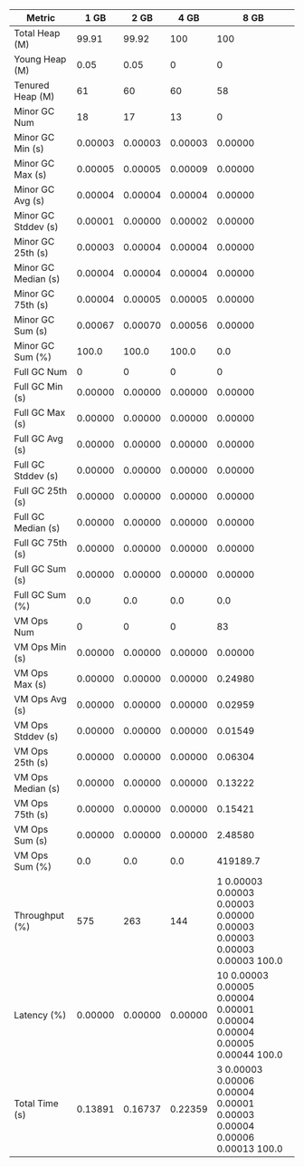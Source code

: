 | Metric | 1 GB | 2 GB | 4 GB | 8 GB |
|------|----|----|----|----|
| Total Heap (M) | 99.91 | 99.92 | 100 | 100 |
| Young Heap (M) | 0.05 | 0.05 | 0 | 0 |
| Tenured Heap (M) | 61 | 60 | 60 | 58 |
| Minor GC Num | 18 | 17 | 13 | 0 |
| Minor GC Min (s) | 0.00003 | 0.00003 | 0.00003 | 0.00000 |
| Minor GC Max (s) | 0.00005 | 0.00005 | 0.00009 | 0.00000 |
| Minor GC Avg (s) | 0.00004 | 0.00004 | 0.00004 | 0.00000 |
| Minor GC Stddev (s) | 0.00001 | 0.00000 | 0.00002 | 0.00000 |
| Minor GC 25th (s) | 0.00003 | 0.00004 | 0.00004 | 0.00000 |
| Minor GC Median (s) | 0.00004 | 0.00004 | 0.00004 | 0.00000 |
| Minor GC 75th (s) | 0.00004 | 0.00005 | 0.00005 | 0.00000 |
| Minor GC Sum (s) | 0.00067 | 0.00070 | 0.00056 | 0.00000 |
| Minor GC Sum (%) | 100.0 | 100.0 | 100.0 | 0.0 |
| Full GC Num | 0 | 0 | 0 | 0 |
| Full GC Min (s) | 0.00000 | 0.00000 | 0.00000 | 0.00000 |
| Full GC Max (s) | 0.00000 | 0.00000 | 0.00000 | 0.00000 |
| Full GC Avg (s) | 0.00000 | 0.00000 | 0.00000 | 0.00000 |
| Full GC Stddev (s) | 0.00000 | 0.00000 | 0.00000 | 0.00000 |
| Full GC 25th (s) | 0.00000 | 0.00000 | 0.00000 | 0.00000 |
| Full GC Median (s) | 0.00000 | 0.00000 | 0.00000 | 0.00000 |
| Full GC 75th (s) | 0.00000 | 0.00000 | 0.00000 | 0.00000 |
| Full GC Sum (s) | 0.00000 | 0.00000 | 0.00000 | 0.00000 |
| Full GC Sum (%) | 0.0 | 0.0 | 0.0 | 0.0 |
| VM Ops Num | 0 | 0 | 0 | 83 |
| VM Ops Min (s) | 0.00000 | 0.00000 | 0.00000 | 0.00000 |
| VM Ops Max (s) | 0.00000 | 0.00000 | 0.00000 | 0.24980 |
| VM Ops Avg (s) | 0.00000 | 0.00000 | 0.00000 | 0.02959 |
| VM Ops Stddev (s) | 0.00000 | 0.00000 | 0.00000 | 0.01549 |
| VM Ops 25th (s) | 0.00000 | 0.00000 | 0.00000 | 0.06304 |
| VM Ops Median (s) | 0.00000 | 0.00000 | 0.00000 | 0.13222 |
| VM Ops 75th (s) | 0.00000 | 0.00000 | 0.00000 | 0.15421 |
| VM Ops Sum (s) | 0.00000 | 0.00000 | 0.00000 | 2.48580 |
| VM Ops Sum (%) | 0.0 | 0.0 | 0.0 | 419189.7 |
| Throughput (%) | 575 | 263 | 144 | 1	0.00003	0.00003	0.00003	0.00000	0.00003	0.00003	0.00003	0.00003	100.0 |
| Latency (%) | 0.00000 | 0.00000 | 0.00000 | 10	0.00003	0.00005	0.00004	0.00001	0.00004	0.00004	0.00005	0.00044	100.0 |
| Total Time (s) | 0.13891 | 0.16737 | 0.22359 | 3	0.00003	0.00006	0.00004	0.00001	0.00003	0.00004	0.00006	0.00013	100.0 |
